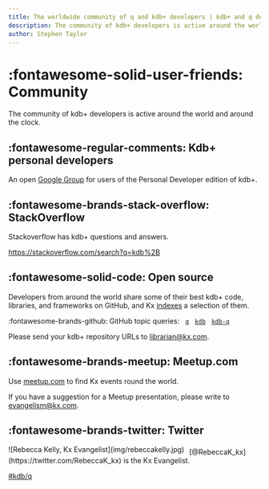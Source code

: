 ```yaml
---
title: The worldwide community of q and kdb+ developers | kdb+ and q documentation
description: The community of kdb+ developers is active around the world and around the clock.
author: Stephen Taylor
---
```

# :fontawesome-solid-user-friends: Community


The community of kdb+ developers is active around the world and around the clock.

## :fontawesome-regular-comments: Kdb+ personal developers

An open [Google Group](https://groups.google.com/forum/?fromgroups#!forum/personal-kdbplus) for users of the Personal Developer edition of kdb+.


## :fontawesome-brands-stack-overflow: StackOverflow

Stackoverflow has kdb+ questions and answers.

<https://stackoverflow.com/search?q=kdb%2B>


## :fontawesome-solid-code: Open source 

Developers from around the world share some of their best kdb+ code, libraries, and frameworks on GitHub, and Kx [indexes](github.md) a selection of them. 

:fontawesome-brands-github: 
GitHub topic queries:&nbsp;&nbsp;
[`q`](https://github.com/search?q=topic%3Aq "Search GitHub for repositories with topic q")&nbsp;&nbsp;
[`kdb`](https://github.com/search?q=topic%3Akdb "Search GitHub for repositories with topic kdb")&nbsp;&nbsp;
[`kdb-q`](https://github.com/search?q=topic%3Akdb-q "Search GitHub for repositories with topic kdb-q")

Please send your kdb+ repository URLs to librarian@kx.com.


## :fontawesome-brands-meetup: Meetup.com

Use [meetup.com](https://www.meetup.com) to find Kx events round the world. 

If you have a suggestion for a Meetup presentation, please write to [evangelism@kx.com](mailto:evangelism@kx.com). 


## :fontawesome-brands-twitter: Twitter

<div markdown="1" style="float:left; margin-right:10px;">
![Rebecca Kelly, Kx Evangelist](img/rebeccakelly.jpg)
</div>

<div markdown="1" style="padding-top:5px;">
[@RebeccaK_kx](https://twitter.com/RebeccaK_kx)
is the Kx Evangelist.
</div>

[#kdb/q](https://twitter.com/search?q=%23kdb%2Fq)